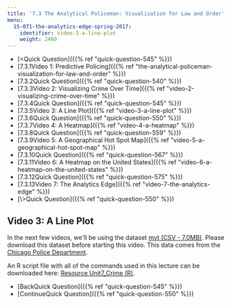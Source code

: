```yaml
---
title: '7.3 The Analytical Policeman: Visualization for Law and Order'
menu:
  15-071-the-analytics-edge-spring-2017:
    identifier: video-3-a-line-plot
    weight: 2460
---
```

*   [<Quick Question]({{% ref "quick-question-545" %}})
*   [7.3.1Video 1: Predictive Policing]({{% ref "the-analytical-policeman-visualization-for-law-and-order" %}})
*   [7.3.2Quick Question]({{% ref "quick-question-540" %}})
*   [7.3.3Video 2: Visualizing Crime Over Time]({{% ref "video-2-visualizing-crime-over-time" %}})
*   [7.3.4Quick Question]({{% ref "quick-question-545" %}})
*   [7.3.5Video 3: A Line Plot]({{% ref "video-3-a-line-plot" %}})
*   [7.3.6Quick Question]({{% ref "quick-question-550" %}})
*   [7.3.7Video 4: A Heatmap]({{% ref "video-4-a-heatmap" %}})
*   [7.3.8Quick Question]({{% ref "quick-question-559" %}})
*   [7.3.9Video 5: A Geographical Hot Spot Map]({{% ref "video-5-a-geographical-hot-spot-map" %}})
*   [7.3.10Quick Question]({{% ref "quick-question-567" %}})
*   [7.3.11Video 6: A Heatmap on the United States]({{% ref "video-6-a-heatmap-on-the-united-states" %}})
*   [7.3.12Quick Question]({{% ref "quick-question-575" %}})
*   [7.3.13Video 7: The Analytics Edge]({{% ref "video-7-the-analytics-edge" %}})
*   [\\>Quick Question]({{% ref "quick-question-550" %}})

Video 3: A Line Plot
--------------------

In the next few videos, we'll be using the dataset [mvt (CSV - 7.0MB)](https://open-learning-course-data.s3.amazonaws.com/15-071-the-analytics-edge-spring-2017/f696bd7b2341029c903ea725a8482b15_mvt.csv). Please download this dataset before starting this video. This data comes from the [Chicago Police Department](http://gis.chicagopolice.org/). 

An R script file with all of the commands used in this lecture can be downloaded here: [Resource Unit7\_Crime (R)](https://open-learning-course-data.s3.amazonaws.com/15-071-the-analytics-edge-spring-2017/17a0cac3bf892ddcf5d2ab6f9bc79a4b_Unit7_Crime.R). 

*   [BackQuick Question]({{% ref "quick-question-545" %}})
*   [ContinueQuick Question]({{% ref "quick-question-550" %}})